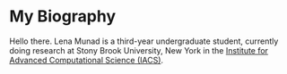 # My Biography

Hello there. Lena Munad is a third-year undergraduate student, currently doing research at Stony Brook University, New York in the [ Institute for Advanced Computational Science (IACS)](https://iacs.stonybrook.edu/commcms/iacs/dcd/index.php).
